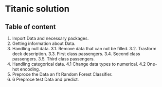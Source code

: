 # Titanic solution
## Table of content
1. Import Data and necessary packages.
2. Getting information about Data.
3. Handling null data.
  3.1. Remove data that can not be filled.
  3.2. Trasform deck description.
  3.3. First class passengers.
  3.4. Second class passengers.
  3.5. Third class passengers.
4. Handling categorical data.
  4.1 Change data types to numerical.
  4.2 One-hot encoding.
5. Preproce the Data an fit Random Forest Classifier.
6. 6 Preproce test Data and predict.

